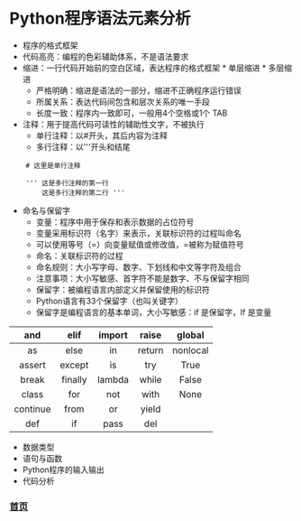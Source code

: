 # Python程序语法元素分析
  * 程序的格式框架
   * 代码高亮：编程的色彩辅助体系，不是语法要求
   * 缩进：一行代码开始前的空白区域，表达程序的格式框架
    * 单层缩进
    * 多层缩进
     * 严格明确：缩进是语法的一部分，缩进不正确程序运行错误
     * 所属关系：表达代码间包含和层次关系的唯一手段
     * 长度一致：程序内一致即可，一般用4个空格或1个 TAB
   * 注释：用于提高代码可读性的辅助性文字，不被执行
     * 单行注释：以#开头，其后内容为注释
     * 多行注释：以'''开头和结尾
```
    # 这里是单行注释
```     
```
    ''' 这是多行注释的第一行
        这是多行注释的第二行 '''
```
* 命名与保留字
   * 变量：程序中用于保存和表示数据的占位符号
    * 变量采用标识符（名字）来表示，关联标识符的过程叫命名
    * 可以使用等号（=）向变量赋值或修改值，=被称为赋值符号
   * 命名：关联标识符的过程
    * 命名规则：大小写字母、数字、下划线和中文等字符及组合
    * 注意事项：大小写敏感、首字符不能是数字、不与保留字相同
   * 保留字：被编程语言内部定义并保留使用的标识符
    * Python语言有33个保留字（也叫关键字）
    * 保留字是编程语言的基本单词，大小写敏感：if 是保留字，If 是变量
 
|and|elif|import|raise|global|
|:---:|:---:|:---:|:---:|:---:|
|as|else|in|return|nonlocal|
|assert|except|is|try|True|
|break|finally|lambda|while|False|
|class|for|not|with|None|
|continue|from|or|yield||
|def|if|pass|del||

  * 数据类型
  * 语句与函数
  * Python程序的输入输出
  * 代码分析
  
  
  
### [首页](https://github.com/queenta/Python/blob/master/README.md)
